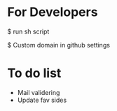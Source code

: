 # For Developers

$ run sh script

$ Custom domain in github settings


# To do list
* Mail validering
* Update fav sides
